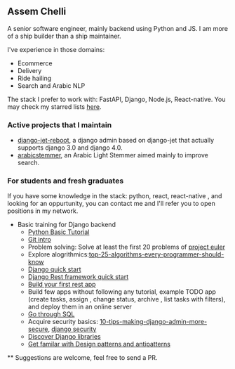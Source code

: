 ## Assem Chelli

A senior software engineer, mainly backend using Python and JS. I am more of a ship builder than a ship maintainer.

I've experience in those domains: 
- Ecommerce
- Delivery
- Ride hailing
- Search and Arabic NLP

The stack I prefer to work with: FastAPI, Django,  Node.js, React-native. You may check my starred lists [here](https://github.com/assem-ch?tab=stars).  

### Active projects that I maintain
- [django-jet-reboot](https://github.com/assem-ch/django-jet-reboot), a django admin based on django-jet that actually supports django 3.0 and django 4.0.
- [arabicstemmer](https://github.com/assem-ch/arabicstemmer), an Arabic Light Stemmer aimed mainly to improve search.

### For students and fresh graduates
If you have some knowledge in the stack:  python, react, react-native , and looking for an oppurtunity, you can contact me and I'll refer you to open positions in my network.  

- Basic training for Django backend
  - [Python Basic Tutorial](https://www.w3schools.com/python/default.asp)
  - [Git intro](https://rogerdudler.github.io/git-guide/)
  - Problem solving: Solve at least the first 20 problems of [project euler](https://projecteuler.net/problem=1)
  - Explore alogrithmics:[top-25-algorithms-every-programmer-should-know](https://medium.com/techie-delight/top-25-algorithms-every-programmer-should-know-373246b4881b)
  - [Django quick start](https://www.djangoproject.com/start/)
  - [Django Rest framework quick start](https://www.django-rest-framework.org/tutorial/quickstart/)
  - [Build your first rest app](https://medium.com/swlh/build-your-first-rest-api-with-django-rest-framework-e394e39a482c)
  - Build few apps without following any tutorial, example TODO app (create tasks, assign , change status, archive , list tasks with filters), and deploy them in an online server
  - [Go through SQL](https://www.w3schools.com/sql/)
  - Acquire security basics: [10-tips-making-django-admin-more-secure](//opensource.com/article/18/1/10-tips-making-django-admin-more-secure), [django security](https://docs.djangoproject.com/en/4.0/topics/security/)
  - [Discover Django libraries](https://github.com/stars/assem-ch/lists/django)
  - [Get familar with Design patterns and antipatterns](https://sourcemaking.com/design_patterns)

** Suggestions are welcome, feel free to send a PR.

